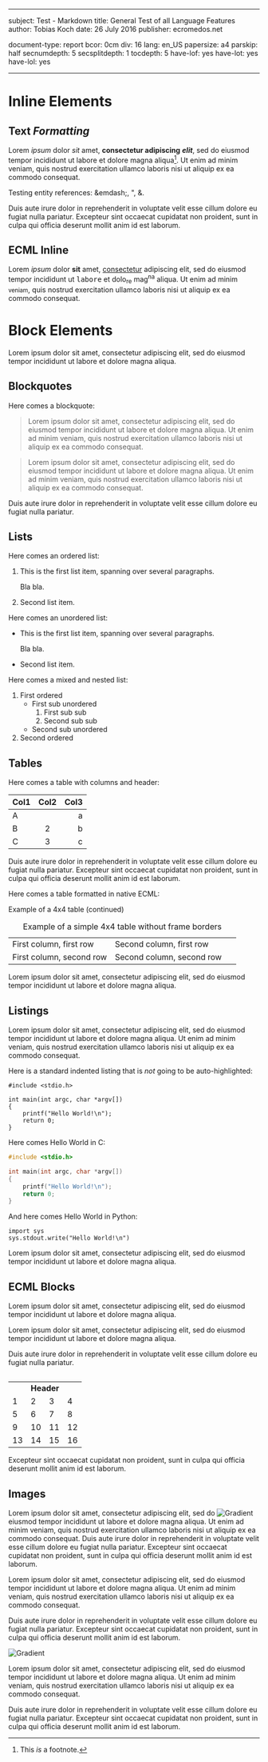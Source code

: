 -------------------------------------------------------------------------------

subject: Test - Markdown
title: General Test of all Language Features
author: Tobias Koch
date: 26 July 2016
publisher: ecromedos.net

document-type: report
bcor: 0cm
div: 16
lang: en_US
papersize: a4
parskip: half
secnumdepth: 5
secsplitdepth: 1
tocdepth: 5
have-lof: yes
have-lot: yes
have-lol: yes

-------------------------------------------------------------------------------

# Inline Elements

## Text *Formatting*

Lorem _ipsum_ dolor *sit* amet, **consectetur adipiscing** ***elit***, sed do
eiusmod tempor incididunt ut labore et dolore magna aliqua[^1]. Ut enim ad minim
veniam, quis nostrud exercitation ullamco laboris nisi ut aliquip ex ea commodo
consequat.

[^1]: This *is* a footnote.

Testing entity references: &emdash;, &quot;, &amp;.

Duis aute irure dolor in reprehenderit in voluptate velit esse cillum dolore eu
fugiat nulla pariatur. Excepteur sint occaecat cupidatat non proident, sunt in
culpa qui officia deserunt mollit anim id est laborum.

## ECML Inline

Lorem <i>ipsum</i> dolor <b>sit</b> amet, <u>consectetur</u> adipiscing elit,
sed do <color rgb="#ee7777">eiusmod</color> tempor incididunt ut <tt>labore</tt>
et dolo<sub>re</sub> mag<sup>na</sup> aliqua. <xx-small>Ut</xx-small> enim
<x-small>ad</x-small> minim <small>veniam</small>, quis <x-large>nostrud</x-large>
exercitation <xx-large>ullamco</xx-large> laboris nisi ut <medium>aliquip</medium>
ex <large>ea</large> commodo consequat.

# Block Elements

Lorem ipsum dolor sit amet, consectetur adipiscing elit, sed do eiusmod tempor
incididunt ut labore et dolore magna aliqua.

## Blockquotes

Here comes a blockquote:

> Lorem ipsum dolor sit amet, consectetur adipiscing elit, sed do eiusmod tempor
> incididunt ut labore et dolore magna aliqua. Ut enim ad minim veniam, quis
> nostrud exercitation ullamco laboris nisi ut aliquip ex ea commodo consequat.

> Lorem ipsum dolor sit amet, consectetur adipiscing elit, sed do eiusmod tempor
> incididunt ut labore et dolore magna aliqua. Ut enim ad minim veniam, quis
> nostrud exercitation ullamco laboris nisi ut aliquip ex ea commodo consequat.

Duis aute irure dolor in reprehenderit in voluptate velit esse cillum dolore eu
fugiat nulla pariatur.

## Lists

Here comes an ordered list:

1. This is the first list item, spanning over
   several paragraphs.

   Bla bla.

2. Second list item.

Here comes an unordered list:

* This is the first list item, spanning over
  several paragraphs.

  Bla bla.

* Second list item.

Here comes a mixed and nested list:

1. First ordered
   * First sub unordered
      1. First sub sub
      2. Second sub sub
   * Second sub unordered
2. Second ordered

## Tables

Here comes a table with columns and header:

 Col1 | Col2 | Col3 
:-----|:----:|-----:
  A   |      |   a  
  B   |  2   |   b  
  C   |  3   |   c

Duis aute irure dolor in reprehenderit in voluptate velit esse cillum dolore eu
fugiat nulla pariatur. Excepteur sint occaecat cupidatat non proident, sunt in
culpa qui officia deserunt mollit anim id est laborum.

Here comes a table formatted in <qq>native</qq> ECML:

<table print-width="100%" screen-width="600px"
    align="left" id="tbl:example_4x4">
    <caption>
        Example of a simple 4x4 table without frame borders
    </caption>
    <shortcaption>
        Example of a 4x4 table (continued)
    </shortcaption>
    <colgroup>
        <col width="45%"/>
        <col width="55%"/>
    </colgroup>
    <tr>
        <td>First column, first row  </td>
        <td>Second column, first row </td>
    </tr>
    <tr>
        <td>First column, second row </td>
        <td>Second column, second row</td>
    </tr>
</table>

Lorem ipsum dolor sit amet, consectetur adipiscing elit, sed do eiusmod tempor
incididunt ut labore et dolore magna aliqua.

## Listings

Lorem ipsum dolor sit amet, consectetur adipiscing elit, sed do eiusmod tempor
incididunt ut labore et dolore magna aliqua. Ut enim ad minim veniam, quis
nostrud exercitation ullamco laboris nisi ut aliquip ex ea commodo consequat.

Here is a standard indented listing that is *not* going to be auto-highlighted:

    #include <stdio.h>

    int main(int argc, char *argv[])
    {
        printf("Hello World!\n");
        return 0;
    }

Here comes <qq>Hello World</qq> in C:

```c
#include <stdio.h>

int main(int argc, char *argv[])
{
    printf("Hello World!\n");
    return 0;
}
```

And here comes <qq>Hello World</qq> in Python:

```python3
import sys
sys.stdout.write("Hello World!\n")
```

Lorem ipsum dolor sit amet, consectetur adipiscing elit, sed do eiusmod tempor
incididunt ut labore et dolore magna aliqua.

## ECML Blocks

Lorem ipsum dolor sit amet, consectetur adipiscing elit, sed do eiusmod tempor
incididunt ut labore et dolore magna aliqua.

<p>
Lorem ipsum dolor sit amet, consectetur adipiscing elit, sed do eiusmod tempor
incididunt ut labore et dolore magna aliqua.
</p>

Duis aute irure dolor in reprehenderit in voluptate velit esse cillum dolore eu
fugiat nulla pariatur.

<table print-width="100%" screen-width="600px"
    align="left" id="tbl:example_grid" frame="top,bottom"
    print-rulewidth="1pt" screen-rulewidth="1px" rulecolor="#000000">
    <colgroup>
        <col width="25%"/>
        <col width="25%"/>
        <col width="25%"/>
        <col width="25%"/>
    </colgroup>
    <th frame="rowsep">
        <td colspan="4"><b>Header</b></td>
    </th>
    <tr frame="colsep">
        <td frame="rowsep">1</td><td>2</td><td>3</td><td>4</td>
    </tr>
    <tr frame="colsep">
        <td>5</td><td frame="rowsep">6</td><td>7</td><td>8</td>
    </tr>
    <tr frame="rowsep,colsep">
        <td>9</td><td>10</td><td>11</td><td frame="rowsep">12</td>
    </tr>
    <tr>
        <td>13</td><td>14</td><td>15</td><td>16</td>
    </tr>
</table>

Excepteur sint occaecat cupidatat non proident, sunt in culpa qui officia
deserunt mollit anim id est laborum.

## Images

Lorem ipsum dolor sit amet, consectetur adipiscing elit, sed do
![Gradient](../docs/gradient.png) eiusmod tempor incididunt ut labore et dolore magna
aliqua. Ut enim ad minim veniam, quis nostrud exercitation ullamco laboris nisi ut
aliquip ex ea commodo consequat. Duis aute irure dolor in reprehenderit in voluptate
velit esse cillum dolore eu fugiat nulla pariatur. Excepteur sint occaecat cupidatat
non proident, sunt in culpa qui officia deserunt mollit anim id est laborum.

Lorem ipsum dolor sit amet, consectetur adipiscing elit, sed do
eiusmod tempor incididunt ut labore et dolore magna aliqua. Ut enim ad minim
veniam, quis nostrud exercitation ullamco laboris nisi ut aliquip ex ea commodo
consequat.

Duis aute irure dolor in reprehenderit in voluptate velit esse cillum dolore eu
fugiat nulla pariatur. Excepteur sint occaecat cupidatat non proident, sunt in
culpa qui officia deserunt mollit anim id est laborum.

![Gradient](../docs/gradient.png)

Lorem ipsum dolor sit amet, consectetur adipiscing elit, sed do
eiusmod tempor incididunt ut labore et dolore magna aliqua. Ut enim ad minim
veniam, quis nostrud exercitation ullamco laboris nisi ut aliquip ex ea commodo
consequat.

Duis aute irure dolor in reprehenderit in voluptate velit esse cillum dolore eu
fugiat nulla pariatur. Excepteur sint occaecat cupidatat non proident, sunt in
culpa qui officia deserunt mollit anim id est laborum.

